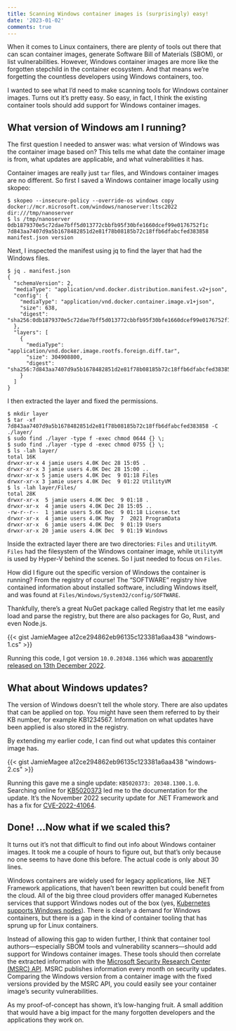 ```yaml
---
title: Scanning Windows container images is (surprisingly) easy!
date: '2023-01-02'
comments: true
---
```


When it comes to Linux containers, there are plenty of tools out there that can scan container images, generate Software Bill of Materials (SBOM), or list vulnerabilities. However, Windows container images are more like the forgotten stepchild in the container ecosystem. And that means we’re forgetting the countless developers using Windows containers, too.

I wanted to see what I’d need to make scanning tools for Windows container images. Turns out it’s pretty easy. So easy, in fact, I think the existing container tools should add support for Windows container images.

## What version of Windows am I running?

The first question I needed to answer was: what version of Windows was the container image based on? This tells me what date the container image is from, what updates are applicable, and what vulnerabilities it has.

Container images are really just `tar` files, and Windows container images are no different. So first I saved a Windows container image locally using skopeo:

```
$ skopeo --insecure-policy --override-os windows copy docker://mcr.microsoft.com/windows/nanoserver:ltsc2022 dir:///tmp/nanoserver
$ ls /tmp/nanoserver
0db1879370e5c72dae7bff5d013772cbbfb95f30bfe1660dcef99e0176752f1c  7d843aa7407d9a5b1678482851d2e81f78b08185b72c18ffb6dfabcfed383858 manifest.json version
```

Next, I inspected the manifest using jq to find the layer that had the Windows files.

```
$ jq . manifest.json
{
  "schemaVersion": 2,
  "mediaType": "application/vnd.docker.distribution.manifest.v2+json",
  "config": {
    "mediaType": "application/vnd.docker.container.image.v1+json",
    "size": 638,
    "digest": "sha256:0db1879370e5c72dae7bff5d013772cbbfb95f30bfe1660dcef99e0176752f1c"
  },
  "layers": [
    {
      "mediaType": "application/vnd.docker.image.rootfs.foreign.diff.tar",
      "size": 304908800,
      "digest": "sha256:7d843aa7407d9a5b1678482851d2e81f78b08185b72c18ffb6dfabcfed383858"
    }
  ]
}
```

I then extracted the layer and fixed the permissions.

```
$ mkdir layer
$ tar -xf 7d843aa7407d9a5b1678482851d2e81f78b08185b72c18ffb6dfabcfed383858 -C ./layer/
$ sudo find ./layer -type f -exec chmod 0644 {} \;
$ sudo find ./layer -type d -exec chmod 0755 {} \;
$ ls -lah layer/
total 16K
drwxr-xr-x 4 jamie users 4.0K Dec 28 15:05 .
drwxr-xr-x 3 jamie users 4.0K Dec 28 15:00 ..
drwxr-xr-x 5 jamie users 4.0K Dec  9 01:18 Files
drwxr-xr-x 3 jamie users 4.0K Dec  9 01:22 UtilityVM
$ ls -lah layer/Files/
total 28K
drwxr-xr-x  5 jamie users 4.0K Dec  9 01:18 .
drwxr-xr-x  4 jamie users 4.0K Dec 28 15:05 ..
-rw-r--r--  1 jamie users 5.6K Dec  9 01:18 License.txt
drwxr-xr-x  4 jamie users 4.0K May  7  2021 ProgramData
drwxr-xr-x  6 jamie users 4.0K Dec  9 01:19 Users
drwxr-xr-x 20 jamie users 4.0K Dec  9 01:19 Windows
```

Inside the extracted layer there are two directories: `Files` and `UtilityVM`. `Files` had the filesystem of the Windows container image, while `UtilityVM` is used by Hyper-V behind the scenes. So I just needed to focus on `Files`.

How did I figure out the specific version of Windows the container is running? From the registry of course! The “SOFTWARE” registry hive contained information about installed software, including Windows itself, and was found at `Files/Windows/System32/config/SOFTWARE`.

Thankfully, there’s a great NuGet package called Registry that let me easily load and parse the registry, but there are also packages for Go, Rust, and even Node.js.

{{< gist JamieMagee a12ce294862eb96135c123381a6aa438 "windows-1.cs" >}}

Running this code, I got version `10.0.20348.1366` which was [apparently released on 13th December 2022](https://twitter.com/ChangeWindows/status/1602752823116333056).

## What about Windows updates?

The version of Windows doesn’t tell the whole story. There are also updates that can be applied on top. You might have seen them referred to by their KB number, for example KB1234567. Information on what updates have been applied is also stored in the registry.

By extending my earlier code, I can find out what updates this container image has.

{{< gist JamieMagee a12ce294862eb96135c123381a6aa438 "windows-2.cs" >}}

Running this gave me a single update: `KB5020373: 20348.1300.1.0`. Searching online for [KB5020373](https://support.microsoft.com/en-gb/topic/november-8-2022-kb5020613-cumulative-update-for-net-framework-3-5-and-4-8-for-windows-10-version-20h2-windows-10-version-21h1-windows-10-version-21h2-and-windows-10-version-22h2-3880a78d-3b33-429a-93fc-eeb0c40b4ad4) led me to the documentation for the update. It’s the November 2022 security update for .NET Framework and has a fix for [CVE-2022-41064](https://msrc.microsoft.com/update-guide/vulnerability/CVE-2022-41064).

## Done! ...Now what if we scaled this?

It turns out it’s not that difficult to find out info about Windows container images. It took me a couple of hours to figure out, but that’s only because no one seems to have done this before. The actual code is only about 30 lines.

Windows containers are widely used for legacy applications, like .NET Framework applications, that haven’t been rewritten but could benefit from the cloud. All of the big three cloud providers offer managed Kubernetes services that support Windows nodes out of the box (yes, [Kubernetes supports Windows nodes](https://kubernetes.io/docs/concepts/windows/intro/#windows-os-version-support)). There is clearly a demand for Windows containers, but there is a gap in the kind of container tooling that has sprung up for Linux containers.

Instead of allowing this gap to widen further, I think that container tool authors—especially SBOM tools and vulnerability scanners—should add support for Windows container images. These tools should then correlate the extracted information with the [Microsoft Security Research Center (MSRC) API](https://api.msrc.microsoft.com/cvrf/v2.0/swagger/index). MSRC publishes information every month on security updates. Comparing the Windows version from a container image with the fixed versions provided by the MSRC API, you could easily see your container image’s security vulnerabilities.

As my proof-of-concept has shown, it’s low-hanging fruit. A small addition that would have a big impact for the many forgotten developers and the applications they work on.